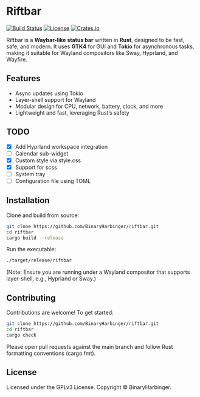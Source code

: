 
# Riftbar

[![Build Status](https://img.shields.io/github/actions/workflow/status/BinaryHarbinger/riftbar/ci.yml?branch=main)](https://github.com/BinaryHarbinger/riftbar/actions)
[![License](https://img.shields.io/badge/license-GPLv3-blue.svg)](LICENSE)
[![Crates.io](https://img.shields.io/crates/v/riftbar)](https://crates.io/crates/riftbar)

Riftbar is a **Waybar-like status bar** written in **Rust**, designed to be fast, safe, and modern. It uses **GTK4** for GUI and **Tokio** for asynchronous tasks, making it suitable for Wayland compositors like Sway, Hyprland, and Wayfire.

## Features

- Async updates using Tokio
- Layer-shell support for Wayland
- Modular design for CPU, network, battery, clock, and more
- Lightweight and fast, leveraging Rust’s safety

## TODO

- [X] Add Hyprland workspace integration
- [ ] Calendar sub-widget
- [X] Custom style via style.css 
- [X] Support for scss
- [ ] System tray
- [ ] Configuration file using TOML

## Installation

Clone and build from source:

```bash
git clone https://github.com/BinaryHarbinger/riftbar.git
cd riftbar
cargo build --release
```

Run the executable:
```bash
./target/release/riftbar
```

(Note: Ensure you are running under a Wayland compositor that supports layer-shell, e.g., Hyprland or Sway.)

## Contributing

Contributions are welcome!
To get started:

```bash
git clone https://github.com/BinaryHarbinger/riftbar.git
cd riftbar
cargo check
```


Please open pull requests against the main branch and follow Rust formatting conventions (cargo fmt).

## License

Licensed under the GPLv3 License.
Copyright © BinaryHarbinger.

